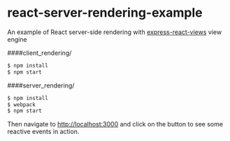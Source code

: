 # react-server-rendering-example

An example of React server-side rendering with [express-react-views](https://github.com/reactjs/express-react-views) view engine

####client_rendering/
```sh
$ npm install
$ npm start
```

####server_rendering/
```sh
$ npm install
$ webpack
$ npm start
```

Then navigate to [http://localhost:3000](http://localhost:3000) and
click on the button to see some reactive events in action.
